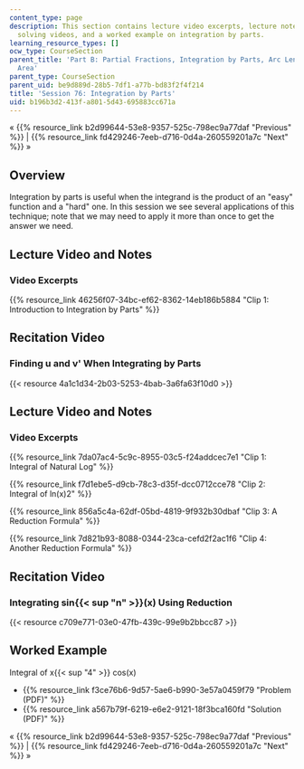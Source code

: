 ```yaml
---
content_type: page
description: This section contains lecture video excerpts, lecture notes, problem
  solving videos, and a worked example on integration by parts.
learning_resource_types: []
ocw_type: CourseSection
parent_title: 'Part B: Partial Fractions, Integration by Parts, Arc Length, and Surface
  Area'
parent_type: CourseSection
parent_uid: be9d889d-28b5-7df1-a77b-bd83f2f4f214
title: 'Session 76: Integration by Parts'
uid: b196b3d2-413f-a801-5d43-695883cc671a
---
```


« {{% resource_link b2d99644-53e8-9357-525c-798ec9a77daf "Previous" %}} | {{% resource_link fd429246-7eeb-d716-0d4a-260559201a7c "Next" %}} »

Overview
--------

Integration by parts is useful when the integrand is the product of an "easy" function and a "hard" one. In this session we see several applications of this technique; note that we may need to apply it more than once to get the answer we need.

Lecture Video and Notes
-----------------------

### Video Excerpts

{{% resource_link 46256f07-34bc-ef62-8362-14eb186b5884 "Clip 1: Introduction to Integration by Parts" %}}

Recitation Video
----------------

### Finding u and v' When Integrating by Parts

{{< resource 4a1c1d34-2b03-5253-4bab-3a6fa63f10d0 >}}

Lecture Video and Notes
-----------------------

### Video Excerpts

{{% resource_link 7da07ac4-5c9c-8955-03c5-f24addcec7e1 "Clip 1: Integral of Natural Log" %}}

{{% resource_link f7d1ebe5-d9cb-78c3-d35f-dcc0712cce78 "Clip 2: Integral of ln(x)2" %}}

{{% resource_link 856a5c4a-62df-05bd-4819-9f932b30dbaf "Clip 3: A Reduction Formula" %}}

{{% resource_link 7d821b93-8088-0344-23ca-cefd2f2ac1f6 "Clip 4: Another Reduction Formula" %}}

Recitation Video
----------------

### Integrating sin{{< sup "n" >}}(x) Using Reduction

{{< resource c709e771-03e0-47fb-439c-99e9b2bbcc87 >}}

Worked Example
--------------

Integral of x{{< sup "4" >}} cos(x)

*   {{% resource_link f3ce76b6-9d57-5ae6-b990-3e57a0459f79 "Problem (PDF)" %}}
*   {{% resource_link a567b79f-6219-e6e2-9121-18f3bca160fd "Solution (PDF)" %}}

« {{% resource_link b2d99644-53e8-9357-525c-798ec9a77daf "Previous" %}} | {{% resource_link fd429246-7eeb-d716-0d4a-260559201a7c "Next" %}} »